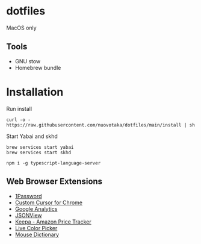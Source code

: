 # dotfiles

MacOS only

## Tools

- GNU stow
- Homebrew bundle

# Installation

Run install

```
curl -o - https://raw.githubusercontent.com/nuovotaka/dotfiles/main/install | sh
```

Start Yabai and skhd

```
brew services start yabai
brew services start skhd
```

```
npm i -g typescript-language-server
```

## Web Browser Extensions

- [1Password](https://1password.com/jp/)
- [Custom Cursor for Chrome]()
- [Google Analytics]()
- [JSONView]()
- [Keepa - Amazon Price Tracker]()
- [Live Color Picker]()
- [Mouse Dictionary]()
